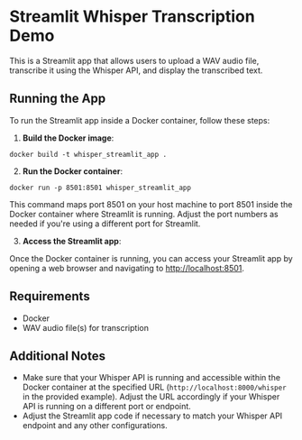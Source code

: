 # Streamlit Whisper Transcription Demo

This is a Streamlit app that allows users to upload a WAV audio file, transcribe it using the Whisper API, and display the transcribed text.

## Running the App

To run the Streamlit app inside a Docker container, follow these steps:

1. **Build the Docker image**:

```docker build -t whisper_streamlit_app .```

2. **Run the Docker container**:

```docker run -p 8501:8501 whisper_streamlit_app```


This command maps port 8501 on your host machine to port 8501 inside the Docker container where Streamlit is running. Adjust the port numbers as needed if you're using a different port for Streamlit.

3. **Access the Streamlit app**:

Once the Docker container is running, you can access your Streamlit app by opening a web browser and navigating to [http://localhost:8501](http://localhost:8501).

## Requirements

- Docker
- WAV audio file(s) for transcription

## Additional Notes

- Make sure that your Whisper API is running and accessible within the Docker container at the specified URL (`http://localhost:8000/whisper` in the provided example). Adjust the URL accordingly if your Whisper API is running on a different port or endpoint.
- Adjust the Streamlit app code if necessary to match your Whisper API endpoint and any other configurations.

